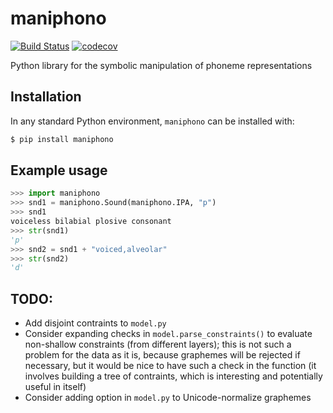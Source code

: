 # maniphono

[![Build Status](https://travis-ci.org/tresoldi/maniphono.svg?branch=main)](https://travis-ci.org/tresoldi/maniphono)
[![codecov](https://codecov.io/gh/tresoldi/maniphono/branch/main/graph/badge.svg)](https://codecov.io/gh/tresoldi/maniphono)

Python library for the symbolic manipulation of phoneme representations

## Installation

In any standard Python environment, `maniphono` can be installed with:

```bash
$ pip install maniphono
```

## Example usage

```python
>>> import maniphono
>>> snd1 = maniphono.Sound(maniphono.IPA, "p")
>>> snd1
voiceless bilabial plosive consonant
>>> str(snd1)
'p'
>>> snd2 = snd1 + "voiced,alveolar"
>>> str(snd2)
'd'
```

## TODO:

  - Add disjoint contraints to `model.py`
  - Consider expanding checks in `model.parse_constraints()` to evaluate non-shallow
    constraints (from different layers); this is not such a problem for the data as it
    is, because graphemes will be rejected if necessary, but it would be nice to
    have such a check in the function (it involves building a tree of contraints,
    which is interesting and potentially useful in itself)
  - Consider adding option in `model.py` to Unicode-normalize graphemes
